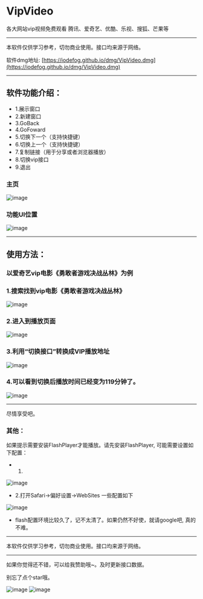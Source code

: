 # VipVideo
各大网站vip视频免费观看 腾讯、爱奇艺、优酷、乐视、搜狐、芒果等

---

本软件仅供学习参考，切勿商业使用。接口均来源于网络。

软件dmg地址: [https://iodefog.github.io/dmg/VipVideo.dmg](https://iodefog.github.io/dmg/VipVideo.dmg)

---

## 软件功能介绍：

* 1.展示窗口
* 2.新建窗口
* 3.GoBack
* 4.GoFoward
* 5.切换下一个（支持快捷键）
* 6.切换上一个（支持快捷键）
* 7.复制链接（用于分享或者浏览器播放）
* 8.切换vip接口
* 9.退出


### 主页
![image](./snap/QQ20180320-0.png)

### 功能UI位置
![image](./snap/QQ20180320-2.png)

---

## 使用方法：

### 以爱奇艺vip电影《勇敢者游戏决战丛林》为例
### 1.搜索找到vip电影《勇敢者游戏决战丛林》

![image](./snap/QQ20180320-230049.png)

### 2.进入到播放页面

![image](./snap/QQ20180320-230105.png)

### 3.利用“切换接口”转换成VIP播放地址

![image](./snap/QQ20180320-230204.png)

### 4.可以看到切换后播放时间已经变为119分钟了。

![image](./snap/QQ20180320-231646.png)


---

尽情享受吧。

### 其他：
如果提示需要安装FlashPlayer才能播放。请先安装FlashPlayer,
可能需要设置如下配置：

* 1.

![image](./snap/WX20180321-102104.png)

* 2.打开Safari->偏好设置->WebSites 一些配置如下

![image](./snap/WX20180321-102229.png)

* flash配置环境比较久了，记不太清了。如果仍然不好使，就请google吧, 真的不难。

---

本软件仅供学习参考，切勿商业使用。接口均来源于网络。

---

如果你觉得还不错，可以给我赞助哦~。及时更新接口数据。

别忘了点个star哦。

![image](./snap/IMG_3085.png)
![image](./snap/IMG_3083.png)
